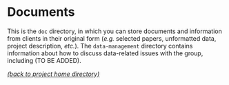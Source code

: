 # Documents

This is the `doc` directory, in which you can store documents and information
from clients in their original form (*e.g.* selected papers, unformatted data,
project description, *etc.*). The `data-management` directory contains
information about how to discuss data-related issues with the group, including
(TO BE ADDED).

[*(back to project home directory)*][sf-home]

[sf-home]: https://github.com/NBISweden/NBIS-support-framework
